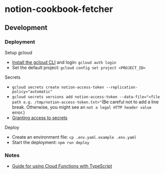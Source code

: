 # notion-cookbook-fetcher

## Development

### Deployment

Setup gcloud
* [Install the gcloud CLI](https://cloud.google.com/sdk/docs/install) and login: `gcloud auth login`
* Set the default project: `gcloud config set project <PROJECT_ID>`

Secrets
* `gcloud secrets create notion-access-token --replication-policy="automatic"`
* `gcloud secrets versions add notion-access-token --data-file="<file path e.g. /tmp/notion-access-token.txt>"`(Be careful not to add a line break. Otherwise, you might see  an `not a legal HTTP header value` error.)
* [Granting access to secrets](https://cloud.google.com/functions/docs/configuring/secrets#grant-access)

Deploy
* Create an environment file: `cp .env.yaml.example .env.yaml`
* Start the deployment: `npm run deploy`

### Notes

* [Guide for using Cloud Functions with TypeScript](https://github.com/GoogleCloudPlatform/functions-framework-nodejs/blob/main/docs/typescript.md)
